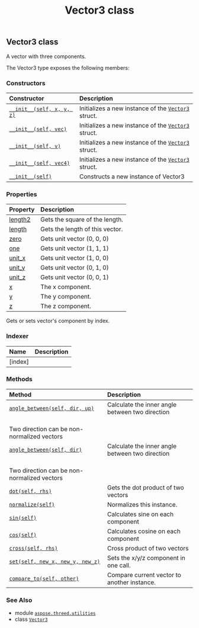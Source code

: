 ﻿---
title: Vector3 class
second_title: Aspose.3D for Python via .NET API References
description: 
type: docs
weight: 180
url: /python-net/aspose.threed.utilities/vector3/
is_root: false
---

## Vector3 class

A vector with three components.



The Vector3 type exposes the following members:

### Constructors
| Constructor | Description |
| :- | :- |
| [`__init__(self, x, y, z)`](/3d/python-net/aspose.threed.utilities/vector3/__init__/#float-float-float) | Initializes a new instance of the [`Vector3`](/3d/python-net/aspose.threed.utilities/vector3) struct. |
| [`__init__(self, vec)`](/3d/python-net/aspose.threed.utilities/vector3/__init__/#aspose.threed.utilities.fvector3) | Initializes a new instance of the [`Vector3`](/3d/python-net/aspose.threed.utilities/vector3) struct. |
| [`__init__(self, v)`](/3d/python-net/aspose.threed.utilities/vector3/__init__/#float) | Initializes a new instance of the [`Vector3`](/3d/python-net/aspose.threed.utilities/vector3) struct. |
| [`__init__(self, vec4)`](/3d/python-net/aspose.threed.utilities/vector3/__init__/#aspose.threed.utilities.vector4) | Initializes a new instance of the [`Vector3`](/3d/python-net/aspose.threed.utilities/vector3) struct. |
| [`__init__(self)`](/3d/python-net/aspose.threed.utilities/vector3/__init__/#) | Constructs a new instance of Vector3 |


### Properties
| Property | Description |
| :- | :- |
| [length2](/3d/python-net/aspose.threed.utilities/vector3/length2) | Gets the square of the length. |
| [length](/3d/python-net/aspose.threed.utilities/vector3/length) | Gets the length of this vector. |
| [zero](/3d/python-net/aspose.threed.utilities/vector3/zero) | Gets unit vector (0, 0, 0) |
| [one](/3d/python-net/aspose.threed.utilities/vector3/one) | Gets unit vector (1, 1, 1) |
| [unit_x](/3d/python-net/aspose.threed.utilities/vector3/unit_x) | Gets unit vector (1, 0, 0) |
| [unit_y](/3d/python-net/aspose.threed.utilities/vector3/unit_y) | Gets unit vector (0, 1, 0) |
| [unit_z](/3d/python-net/aspose.threed.utilities/vector3/unit_z) | Gets unit vector (0, 0, 1) |
| [x](/3d/python-net/aspose.threed.utilities/vector3/x) | The x component. |
| [y](/3d/python-net/aspose.threed.utilities/vector3/y) | The y component. |
| [z](/3d/python-net/aspose.threed.utilities/vector3/z) | The z component. |



Gets or sets vector's component by index.
### Indexer
| Name | Description |
| :- | :- |
| [index] |  |


### Methods
| Method | Description |
| :- | :- |
| [`angle_between(self, dir, up)`](/3d/python-net/aspose.threed.utilities/vector3/angle_between/#aspose.threed.utilities.vector3-aspose.threed.utilities.vector3) | Calculate the inner angle between two direction<br/>Two direction can be non-normalized vectors |
| [`angle_between(self, dir)`](/3d/python-net/aspose.threed.utilities/vector3/angle_between/#aspose.threed.utilities.vector3) | Calculate the inner angle between two direction<br/>Two direction can be non-normalized vectors |
| [`dot(self, rhs)`](/3d/python-net/aspose.threed.utilities/vector3/dot/#aspose.threed.utilities.vector3) | Gets the dot product of two vectors |
| [`normalize(self)`](/3d/python-net/aspose.threed.utilities/vector3/normalize/#) | Normalizes this instance. |
| [`sin(self)`](/3d/python-net/aspose.threed.utilities/vector3/sin/#) | Calculates sine on each component |
| [`cos(self)`](/3d/python-net/aspose.threed.utilities/vector3/cos/#) | Calculates cosine on each component |
| [`cross(self, rhs)`](/3d/python-net/aspose.threed.utilities/vector3/cross/#aspose.threed.utilities.vector3) | Cross product of two vectors |
| [`set(self, new_x, new_y, new_z)`](/3d/python-net/aspose.threed.utilities/vector3/set/#float-float-float) | Sets the x/y/z component in one call. |
| [`compare_to(self, other)`](/3d/python-net/aspose.threed.utilities/vector3/compare_to/#aspose.threed.utilities.vector3) | Compare current vector to another instance. |



### See Also
* module [`aspose.threed.utilities`](..)
* class [`Vector3`](/3d/python-net/aspose.threed.utilities/vector3)
